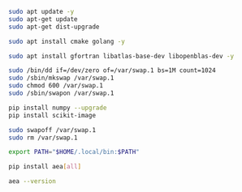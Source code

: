``` bash
sudo apt update -y 
sudo apt-get update
sudo apt-get dist-upgrade 
```
``` bash
sudo apt install cmake golang -y
```
``` bash
sudo apt install gfortran libatlas-base-dev libopenblas-dev -y
```
``` bash
sudo /bin/dd if=/dev/zero of=/var/swap.1 bs=1M count=1024
sudo /sbin/mkswap /var/swap.1
sudo chmod 600 /var/swap.1
sudo /sbin/swapon /var/swap.1
```
``` bash
pip install numpy --upgrade
pip install scikit-image
```
``` bash
sudo swapoff /var/swap.1
sudo rm /var/swap.1
```
``` bash
export PATH="$HOME/.local/bin:$PATH"
```
``` bash
pip install aea[all]
```
``` bash
aea --version
```
